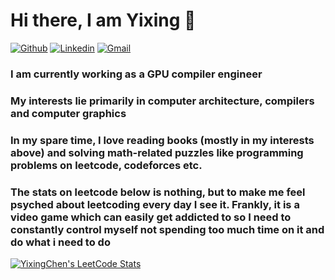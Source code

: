 # Hi there, I am Yixing 👋

[![Github](https://img.shields.io/badge/-Github-000?style=flat&logo=Github&logoColor=white)](https://github.com/Yixing-Chen-Shawn)
[![Linkedin](https://img.shields.io/badge/-LinkedIn-blue?style=flat&logo=Linkedin&logoColor=white)](https://www.linkedin.com/in/shawn-yixing-chen-813315194/)
[![Gmail](https://img.shields.io/badge/-Gmail-c14438?style=flat&logo=Gmail&logoColor=white)](mailto:shawnchenac@gmail.com)

### I am currently working as a GPU compiler engineer
### My interests lie primarily in computer architecture, compilers and computer graphics
### In my spare time, I love reading books (mostly in my interests above) and solving math-related puzzles like programming problems on leetcode, codeforces etc.
### The stats on leetcode below is nothing, but to make me feel psyched about leetcoding every day I see it. Frankly, it is a video game which can easily get addicted to so I need to constantly control myself not spending too much time on it and do what i need to do

[![YixingChen's LeetCode Stats](https://leetcode-stats.vercel.app/api?username=YixingChen&theme=Dark)](https://github.com/JeremyTsaii/leetcode-stats)

<!--
**Yixing-Chen-Shawn/Yixing-Chen-Shawn** is a ✨ _special_ ✨ repository because its `README.md` (this file) appears on your GitHub profile.

Here are some ideas to get you started:

- 🔭 I’m currently working on ...
- 🌱 I’m currently learning ...
- 👯 I’m looking to collaborate on ...
- 🤔 I’m looking for help with ...
- 💬 Ask me about ...
- 📫 How to reach me: ...
- 😄 Pronouns: ...
- ⚡ Fun fact: ...
[![ShawnChan's LeetCode Stats](https://leetcode-stats.vercel.app/api?username=ShawnChan&theme=Dark)](https://github.com/JeremyTsaii/leetcode-stats)
-->
